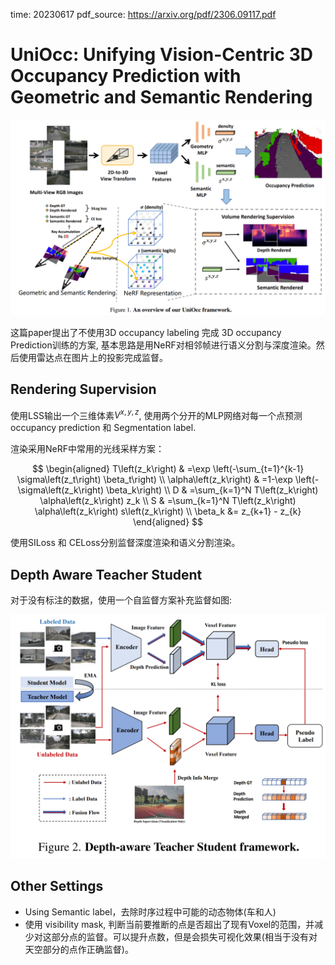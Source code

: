 time: 20230617
pdf_source: https://arxiv.org/pdf/2306.09117.pdf

# UniOcc: Unifying Vision-Centric 3D Occupancy Prediction with Geometric and Semantic Rendering

![image](res/uniocc.png)

这篇paper提出了不使用3D occupancy labeling 完成 3D occupancy Prediction训练的方案, 基本思路是用NeRF对相邻帧进行语义分割与深度渲染。然后使用雷达点在图片上的投影完成监督。


## Rendering Supervision
使用LSS输出一个三维体素$V^{x,y,z}$, 使用两个分开的MLP网络对每一个点预测occupancy prediction 和 Segmentation label.

渲染采用NeRF中常用的光线采样方案：

$$
\begin{aligned}
T\left(z_k\right) & =\exp \left(-\sum_{t=1}^{k-1} \sigma\left(z_t\right) \beta_t\right) \\
\alpha\left(z_k\right) & =1-\exp \left(-\sigma\left(z_k\right) \beta_k\right) \\
D & =\sum_{k=1}^N T\left(z_k\right) \alpha\left(z_k\right) z_k \\
S & =\sum_{k=1}^N T\left(z_k\right) \alpha\left(z_k\right) s\left(z_k\right) \\
\beta_k &= z_{k+1} - z_{k}
\end{aligned}
$$

使用SILoss 和 CELoss分别监督深度渲染和语义分割渲染。

## Depth Aware Teacher Student

对于没有标注的数据，使用一个自监督方案补充监督如图:

![image](res/uniocc_tsf.png)

## Other Settings

- Using Semantic label，去除时序过程中可能的动态物体(车和人)
- 使用 visibility mask, 判断当前要推断的点是否超出了现有Voxel的范围，并减少对这部分点的监督。可以提升点数，但是会损失可视化效果(相当于没有对天空部分的点作正确监督)。
